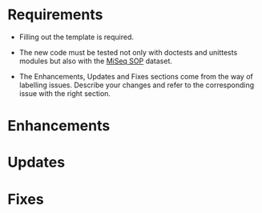 # Requirements

- Filling out the template is required.

- The new code must be tested not only with doctests and unittests modules but also with the [MiSeq SOP](https://mothur.org/w/images/d/d6/MiSeqSOPData.zip) dataset.

- The Enhancements, Updates and Fixes sections come from the way of labelling issues. Describe your changes and refer to the corresponding issue with the right section.

# Enhancements

# Updates

# Fixes
